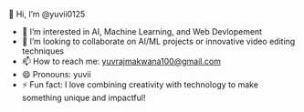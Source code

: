 👋 Hi, I’m @yuvii0125  
- 👀 I’m interested in AI, Machine Learning, and Web Devlopement
- 💞️ I’m looking to collaborate on AI/ML projects or innovative video editing techniques  
- 📫 How to reach me: yuvrajmakwana100@gmail.com  
- 😄 Pronouns: yuvii
- ⚡ Fun fact: I love combining creativity with technology to make something unique and impactful!  

<!---
yuvii0125/yuvii0125 is a ✨ special ✨ repository because its `README.md` (this file) appears on your GitHub profile.
You can click the Preview link to take a look at your changes.
--->
